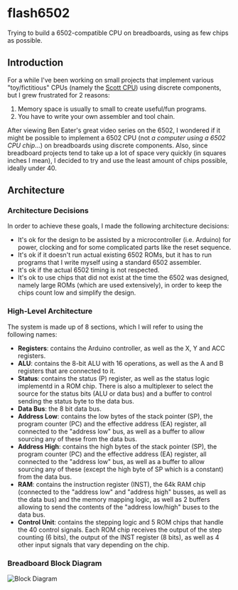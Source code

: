 
# flash6502
Trying to build a 6502-compatible CPU on breadboards, using as few chips as possible.

## Introduction
For a while I've been working on small projects that implement various "toy/fictitious" CPUs (namely the [Scott CPU](https://github.com/patrickleboutillier/jcscpu-hmc)) using discrete components, but I grew frustrated for 2 reasons:

1. Memory space is usually to small to create useful/fun programs.
2. You have to write your own assembler and tool chain.

After viewing Ben Eater's great video series on the 6502, I wondered if it might be possible to implement a 6502 CPU (not *a computer using a 6502 CPU chip*...) on breadboards using discrete components. Also, since breadboard projects tend to take up a lot of space very quickly (in squares inches I mean), I decided to try and use the least amount of chips possible, ideally under 40.

## Architecture

### Architecture Decisions
In order to achieve these goals, I made the following architecture decisions:

- It's ok for the design to be assisted by a microcontroller (i.e. Arduino) for power, clocking and for some complicated parts like the reset sequence.
- It's ok if it doesn't run actual existing 6502 ROMs, but it has to run programs that I write myself using a standard 6502 assembler.
- It's ok if the actual 6502 timing is not respected.
- It's ok to use chips that did not exist at the time the 6502 was designed, namely large ROMs (which are used extensively), in order to keep the chips count low and simplify the design.

### High-Level Architecture
The system is made up of 8 sections, which I will refer to using the following names:

- **Registers**: contains the Arduino controller, as well as the X, Y and ACC registers.
- **ALU**: contains the 8-bit ALU with 16 operations, as well as the A and B registers that are connected to it.
- **Status**: contains the status (P) register, as well as the status logic implementd in a ROM chip. There is also a multiplexer to select the source for the status bits (ALU or data bus) and a buffer to control sending the status byte to the data bus.
- **Data Bus**: the 8 bit data bus.
- **Address Low**: contains the low bytes of the stack pointer (SP), the program counter (PC) and the effective address (EA) register, all connected to the "address low" bus, as well as a buffer to allow sourcing any of these from the data bus.
- **Address High**: contains the high bytes of the stack pointer (SP), the program counter (PC) and the effective address (EA) register, all connected to the "address low" bus, as well as a buffer to allow sourcing any of these (except the high byte of SP which is a constant) from the data bus.
- **RAM**: contains the instruction register (INST), the 64k RAM chip (connected to the "address low" and "address high" busses, as well as the data bus) and the memory mapping logic, as well as 2 buffers allowing to send the contents of the "address low/high" buses to the data bus.
- **Control Unit**: contains the stepping logic and 5 ROM chips that handle the 40 control signals. Each ROM chip receives the output of the step counting (6 bits), the output of the INST register (8 bits), as well as 4 other input signals that vary depending on the chip.

### Breadboard Block Diagram
![Block Diagram](https://github.com/patrickleboutillier/flash6502/raw/feature/docs/images/block_architecture.jpeg)
